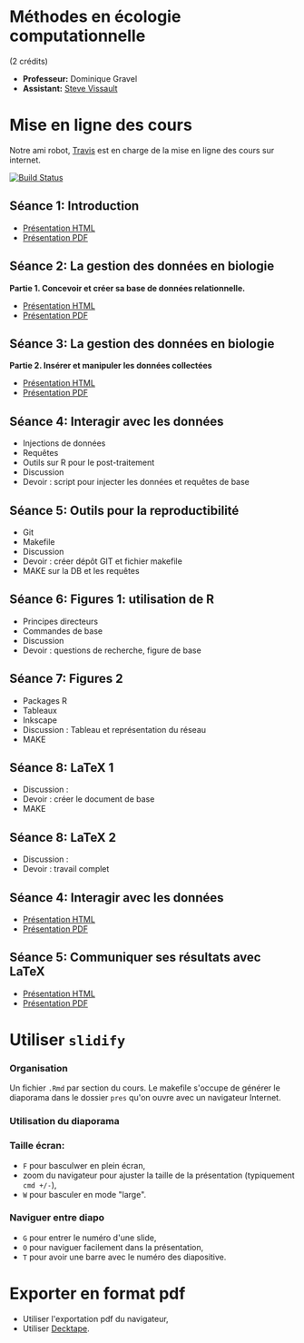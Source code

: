 # Méthodes en écologie computationnelle
(2 crédits)

- **Professeur:** Dominique Gravel
- **Assistant:** [Steve Vissault](https://github.com/SteveViss)

# Mise en ligne des cours

Notre ami robot, [Travis](https://travis-ci.org) est en charge de la mise en ligne des cours sur internet.

[![Build Status](https://travis-ci.org/EcoNumUdS/BIO500.svg?branch=master)](https://travis-ci.org/EcoNumUdS/BIO500)

## Séance 1: Introduction

- [Présentation HTML](https://econumuds.github.io/BIO500/cours1)
- [Présentation PDF](./cours1/pres/assets/pdf/S1-BIO500.pdf)

## Séance 2: La gestion des données en biologie

**Partie 1. Concevoir et créer sa base de données relationnelle.**

- [Présentation HTML](https://econumuds.github.io/BIO500/cours2)
- [Présentation PDF](./cours2/pres/assets/pdf/S2-BIO500.pdf)

## Séance 3: La gestion des données en biologie

**Partie 2. Insérer et manipuler les données collectées**

- [Présentation HTML](https://econumuds.github.io/BIO500/cours3)
- [Présentation PDF](./cours3/pres/assets/pdf/S3-BIO500.pdf)


## Séance 4: Interagir avec les données

- Injections de données
- Requêtes
- Outils sur R pour le post-traitement
- Discussion
- Devoir : script pour injecter les données et requêtes de base

## Séance 5: Outils pour la reproductibilité

- Git
- Makefile
- Discussion
- Devoir : créer dépôt GIT et fichier makefile
- MAKE sur la DB et les requêtes

## Séance 6: Figures 1: utilisation de R

- Principes directeurs
- Commandes de base
- Discussion
- Devoir : questions de recherche, figure de base

## Séance 7: Figures 2

- Packages R
- Tableaux
- Inkscape
- Discussion : Tableau et représentation du réseau
- MAKE

## Séance 8: LaTeX 1

- Discussion :
- Devoir : créer le document de base
- MAKE

## Séance 8: LaTeX 2

- Discussion :
- Devoir : travail complet


## Séance 4: Interagir avec les données

- [Présentation HTML](https://econumuds.github.io/BIO500/cours5)
- [Présentation PDF](./cours5/pres/assets/pdf/S5-BIO500.pdf)

## Séance 5: Communiquer ses résultats avec LaTeX

- [Présentation HTML](https://econumuds.github.io/BIO500/cours6)
- [Présentation PDF](./cours6/pres/assets/pdf/S6-BIO500.pdf)

# Utiliser `slidify`

### Organisation

Un fichier `.Rmd` par section du cours. Le makefile s'occupe de générer le
diaporama dans le dossier `pres` qu'on ouvre avec un navigateur Internet.

### Utilisation du diaporama

### Taille écran:

  - `F` pour basculwer en plein écran,
  - zoom du navigateur pour ajuster la taille de la présentation (typiquement `cmd +/-`),
  - `W` pour basculer en mode "large".

### Naviguer entre diapo

  - `G` pour entrer le numéro d'une slide,
  - `O` pour naviguer facilement dans la présentation,
  - `T` pour avoir une barre avec le numéro des diapositive.


# Exporter en format pdf

- Utiliser l'exportation pdf du navigateur,
- Utiliser [Decktape](https://github.com/astefanutti/decktape).
